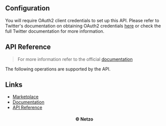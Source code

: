 ## Configuration

You will require OAuth2 client credentials to set up this API. Please refer to
Twitter's documentation on obtaining OAuth2 credentials
[here](https://developer.twitter.com/en/docs/authentication/oauth-2-0) or check
the full Twitter documentation for more information.

## API Reference

> For more information refer to the official [documentation](#links)

The following operations are supported by the API.

## Links

- [Marketplace](https://app.netzo.io/resources/resource-http-twitter)
- [Documentation](https://developer.twitter.com/en/docs/twitter-api)
- [API Reference](https://developer.twitter.com/en/docs/api-reference-index)

<div align="center">
  <h4>© Netzo</h4>
</div>

